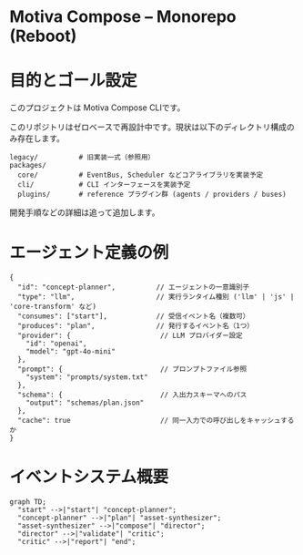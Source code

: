 # Motiva Compose – Monorepo (Reboot)

# 目的とゴール設定
このプロジェクトは Motiva Compose CLIです。


このリポジトリはゼロベースで再設計中です。現状は以下のディレクトリ構成のみ存在します。

```
legacy/          # 旧実装一式（参照用）
packages/
  core/          # EventBus, Scheduler などコアライブラリを実装予定
  cli/           # CLI インターフェースを実装予定
  plugins/       # reference プラグイン群 (agents / providers / buses)
```

開発手順などの詳細は追って追加します。 

# エージェント定義の例
```jsonc
{
  "id": "concept-planner",          // エージェントの一意識別子
  "type": "llm",                    // 実行ランタイム種別 ('llm' | 'js' | 'core-transform' など)
  "consumes": ["start"],            // 受信イベント名（複数可）
  "produces": "plan",               // 発行するイベント名（1つ）
  "provider": {                      // LLM プロバイダー設定
    "id": "openai",
    "model": "gpt-4o-mini"
  },
  "prompt": {                        // プロンプトファイル参照
    "system": "prompts/system.txt"
  },
  "schema": {                        // 入出力スキーマへのパス
    "output": "schemas/plan.json"
  },
  "cache": true                      // 同一入力での呼び出しをキャッシュするか
}
``` 

# イベントシステム概要
```mermaid
graph TD;
  "start" -->|"start"| "concept-planner";
  "concept-planner" -->|"plan"| "asset-synthesizer";
  "asset-synthesizer" -->|"compose"| "director";
  "director" -->|"validate"| "critic";
  "critic" -->|"report"| "end";
``` 